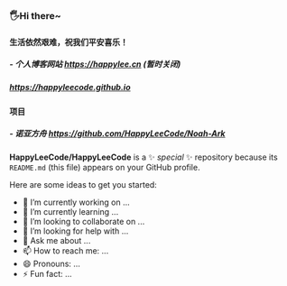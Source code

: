 ###  🖐️Hi there~
####  生活依然艰难，祝我们平安喜乐！
#####  - 个人博客网站  https://happylee.cn  (暂时关闭)
#####                https://happyleecode.github.io

####  项目
#####  - 诺亚方舟  https://github.com/HappyLeeCode/Noah-Ark




**HappyLeeCode/HappyLeeCode** is a ✨ _special_ ✨ repository because its `README.md` (this file) appears on your GitHub profile.

Here are some ideas to get you started:

- 🔭 I’m currently working on ...
- 🌱 I’m currently learning ...
- 👯 I’m looking to collaborate on ...
- 🤔 I’m looking for help with ...
- 💬 Ask me about ...
- 📫 How to reach me: ...
- 😄 Pronouns: ...
- ⚡ Fun fact: ...


<!--
-->

